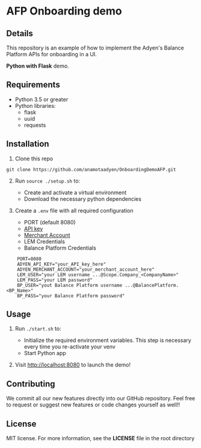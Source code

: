 # AFP Onboarding demo

## Details

This repository is an example of how to implement the Adyen's Balance Platform APIs for onboarding in a UI.

**Python with Flask** demo.

## Requirements

- Python 3.5 or greater
- Python libraries:
  - flask
  - uuid
  - requests

## Installation

1. Clone this repo

```
git clone https://github.com/anamotaadyen/OnboardingDemoAFP.git
```

2. Run `source ./setup.sh` to:
   - Create and activate a virtual environment
   - Download the necessary python dependencies

3. Create a `.env` file with all required configuration

   - PORT (default 8080)
   - [API key](https://docs.adyen.com/user-management/how-to-get-the-api-key)
   - [Merchant Account](https://docs.adyen.com/account/account-structure)
   - LEM Credentials 
   - Balance Platform Credentials


```
    PORT=8080
    ADYEN_API_KEY="your_API_key_here"
    ADYEN_MERCHANT_ACCOUNT="your_merchant_account_here"
    LEM_USER="your LEM username ...@Scope.Company_<CompanyName>"
    LEM_PASS="your LEM password"
    BP_USER="yout Balance Platform username ...@BalancePlatform.<BP_Name>"
    BP_PASS="your Balance Platform password"
```

## Usage
1. Run `./start.sh` to:
   - Initialize the required environment variables. This step is necessary every time you re-activate your venv
   - Start Python app

2. Visit [http://localhost:8080](http://localhost:8080) to launch the demo!

## Contributing

We commit all our new features directly into our GitHub repository. Feel free to request or suggest new features or code changes yourself as well!!

## License

MIT license. For more information, see the **LICENSE** file in the root directory
